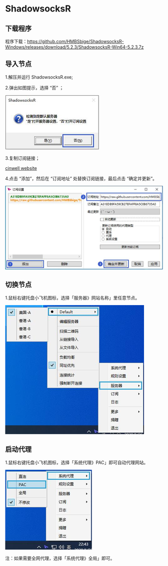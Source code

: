 # ShadowsocksR

## 下载程序

程序下载：https://github.com/HMBSbige/ShadowsocksR-Windows/releases/download/5.2.3/ShadowsocksR-Win64-5.2.3.7z

## 导入节点

1.解压并运行 ShadowsocksR.exe;

2.弹出如图提示，选择 “否” ；

![](../static/images/ShadowsocksR/2020-01-26225007.jpg)

3.复制订阅链接；

[cinwell website](/sublink?type=ssr ':include :type=markdown')

4.点击 “添加”，然后在 “订阅地址” 处替换订阅链接，最后点击 “确定并更新”。

![](../static/images/ShadowsocksR/2020-01-26225017.jpg)

## 切换节点

1.鼠标右键托盘小飞机图标，选择「服务器》网站名称」里任意节点。

![](../static/images/ShadowsocksR/2020-01-26225024.jpg)

## 启动代理

1.鼠标右键托盘小飞机图标，选择「系统代理》PAC」即可自动代理网站。

![](../static/images/ShadowsocksR/2020-01-26225031.jpg)

注：如果需要全网代理，选择「系统代理》全局」即可。